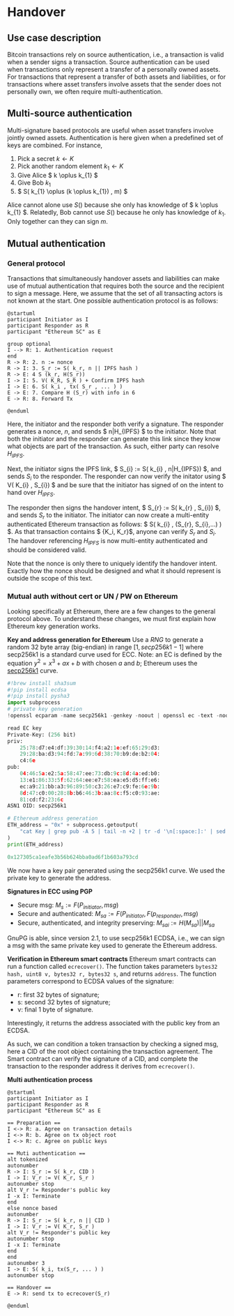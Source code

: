 # Handover

## Use case description

Bitcoin transactions rely on source authentication, i.e., a transaction is valid when a sender signs a transaction. Source authentication can be used when transactions only represent a transfer of a personally owned assets. For transactions that represent a transfer of both assets and liabilities, or for transactions where asset transfers involve assets that the sender does not personally own, we often require multi-authentication.

## Multi-source authentication

Multi-signature based protocols are useful when asset transfers involve jointly owned assets. Authentication is here given when a predefined set of keys are combined. For instance,

1. Pick a secret $k \leftarrow K$
2. Pick another random element $k_{1} \leftarrow K$
3. Give Alice $ k \oplus k_{1} $
4. Give Bob $k_{1}$
5. $ S( k_{1} \oplus (k \oplus k_{1}) , m) $

Alice cannot alone use $S()$ because she only has knowledge of $ k \oplus k_{1} $. Relatedly, Bob cannot use $S()$ because he only has knowledge of $k_{1}$. Only together can they can sign $m$.

## Mutual authentication

### General protocol

Transactions that simultaneously handover assets and liabilities can make use of mutual authentication that requires both the source and the recipient to sign a message. Here, we assume that the set of all transacting actors is not known at the start. One possible authentication protocol is as follows:

```plantuml
@startuml
participant Initiator as I
participant Responder as R
participant "Ethereum SC" as E

group optional
I --> R: 1. Authentication request
end
R -> R: 2. n := nonce
R -> I: 3. S_r := S( k_r, n || IPFS hash )
R -> E: 4 S (k_r, H(S_r))
I -> I: 5. V( K_R, S_R ) + Confirm IPFS hash
I -> E: 6. S( k_i , tx( S_r , ... ) )
E -> E: 7. Compare H (S_r) with info in 6
E -> R: 8. Forward Tx

@enduml
```

Here, the initiator and the responder both verify a signature. The responder generates a nonce, $n$, and sends $ n\|H_{IPFS} $ to the initiator. Note that both the initiator and the responder can generate this link since they know what objects are part of the transaction. As such, either party can resolve $H_{IPFS}$.

Next, the initiator signs the IPFS link, $ S_{i} := S( k_{i} , n\|H_{IPFS}) $, and sends $S_{i}$ to the responder. The responder can now verify the initator using $ V( K_{i} , S_{i}) $ and be sure that the initiator has signed of on the intent to hand over $H_{IPFS}$.

The responder then signs the handover intent, $ S_{r} := S( k_{r} , S_{i}) $, and sends $S_{r}$ to the initiator. The initiator can now create a multi-entity authenticated Ethereum transaction as follows: $ S( k_{i} , (S_{r}, S_{i},...) ) $. As that transaction contains $ \{K_i, K_r\}$, anyone can verify $S_r$ and $S_i$. The handover referencing $H_{IPFS}$ is now multi-entity authenticated and should be considered valid.

Note that the nonce is only there to uniquely identify the handover intent. Exactly how the nonce should be designed and what it should represent is outside the scope of this text.

### Mutual auth without cert or UN / PW on Ethereum

Looking specifically at Ethereum, there are a few changes to the general protocol above. To understand these changes, we must first explain how Ethereum key generation works.

**Key and address generation for Ethereum**
Use a $RNG$ to generate a random 32 byte array (big-endian) in range $[1, secp256k1 - 1]$ where secp256k1 is a standard curve used for ECC. Note: an EC is defined by the equation $y^2=x^3 + ax + b$ with chosen $a$ and $b$; Ethereum uses the [secp256k1](https://hackernoon.com/what-is-the-math-behind-elliptic-curve-cryptography-f61b25253da3) curve.


```python
#!brew install sha3sum
#!pip install ecdsa
#!pip install pysha3
import subprocess
# private key generation
!openssl ecparam -name secp256k1 -genkey -noout | openssl ec -text -noout | tee Key

read EC key
Private-Key: (256 bit)
priv:
    25:78:d7:e4:df:39:30:14:f4:a2:1e:ef:65:29:d3:
    29:28:ba:d3:94:fd:7a:99:6d:38:70:b9:de:b2:04:
    c4:6e
pub: 
    04:46:5a:e2:5a:58:47:ee:73:db:9c:8d:4a:ed:b0:
    13:e1:86:33:5f:62:64:ee:e7:58:ea:e5:d5:ff:e6:
    ec:a9:21:bb:a3:96:89:50:c3:26:e7:c9:fe:6e:9b:
    8d:47:c0:00:28:8b:b6:46:3b:aa:8c:f5:c0:93:ae:
    81:cd:f2:23:6c
ASN1 OID: secp256k1

# Ethereum address generation
ETH_address = "0x" + subprocess.getoutput(
    "cat Key | grep pub -A 5 | tail -n +2 | tr -d '\n[:space:]:' | sed 's/^04//' | tee pub | keccak-256sum -x -l | tr -d ' -' | tail -c 41"
)
print(ETH_address)

0x127305ca1eafe3b56b624bba0ad6f1b603a793cd
```

We now have a key pair generated using the secp256k1 curve. We used the private key to generate the address.

**Signatures in ECC using PGP**

* Secure msg: $M_{s} := F(P_{initiator}, msg)$
* Secure and authenticated: $M_{sa} := F(P_{initiator}, F(p_{responder}, msg)$
* Secure, authenticated, and integrity preserving: $M_{sai} := H(M_{sa}) || M_{sa}$

GnuPG is able, since version 2.1, to use secp256k1 ECDSA, i.e., we can sign a msg with the same private key used to generate the Ethereum address.

**Verification in Ethereum smart contracts**
Ethereum smart contracts can run a function called `ecrecover()`. The function takes parameters `bytes32 hash, uint8 v, bytes32 r, bytes32 s`, and returns `address`. The function parameters correspond to ECDSA values of the signature: 
* r: first 32 bytes of signature; 
* s: second 32 bytes of signature; 
* v: final 1 byte of signature. 

Interestingly, it returns the address associated with the public key from an ECDSA.

As such, we can condition a token transaction by checking a signed msg, here a CID of the root object containing the transaction agreement. The Smart contract can verify the signature of a CID, and complete the transaction to the responder address it derives from `ecrecover()`.

**Multi authentication process**

```plantuml
@startuml
participant Initiator as I
participant Responder as R
participant "Ethereum SC" as E

== Preparation ==
I <-> R: a. Agree on transaction details
I <-> R: b. Agree on tx object root
I <-> R: c. Agree on public keys

== Muti authentication ==
alt tokenized
autonumber 
R -> I: S_r := S( k_r, CID )
I -> I: V_r := V( K_r, S_r )
autonumber stop
alt V_r != Responder's public key
I -x I: Terminate
end
else nonce based
autonumber
R -> I: S_r := S( k_r, n || CID )
I -> I: V_r := V( K_r, S_r )
alt V_r != Responder's public key
autonumber stop
I -x I: Terminate
end
end
autonumber 3
I -> E: S( k_i, tx(S_r, ... ) )
autonumber stop

== Handover == 
E -> R: send tx to ecrecover(S_r)

@enduml
```